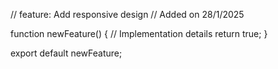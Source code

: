 // feature: Add responsive design
// Added on 28/1/2025

function newFeature() {
  // Implementation details
  return true;
}

export default newFeature;